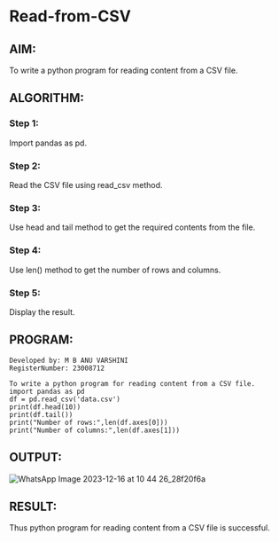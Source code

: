 # Read-from-CSV
## AIM:
To write a python program for reading content from a CSV file.

## ALGORITHM:
### Step 1:
Import pandas as pd.

### Step 2:
Read the CSV file using read_csv method.

### Step 3:
Use head and tail method to get the required contents from the file.

### Step 4:
Use len() method to get the number of rows and columns.

### Step 5:
Display the result.

## PROGRAM:
```
Developed by: M B ANU VARSHINI
RegisterNumber: 23008712 

To write a python program for reading content from a CSV file.
import pandas as pd
df = pd.read_csv('data.csv')
print(df.head(10))
print(df.tail())
print("Number of rows:",len(df.axes[0]))
print("Number of columns:",len(df.axes[1]))

```
## OUTPUT:

![WhatsApp Image 2023-12-16 at 10 44 26_28f20f6a](https://github.com/AnnaLahari/Read-from-CSV/assets/149365425/6e404520-5f78-4c89-a061-6a6b3bf80f39)


## RESULT:
Thus python program for reading content from a CSV file is successful.
